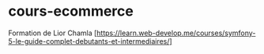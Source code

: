 # cours-ecommerce

Formation de Lior Chamla
[https://learn.web-develop.me/courses/symfony-5-le-guide-complet-debutants-et-intermediaires/]

